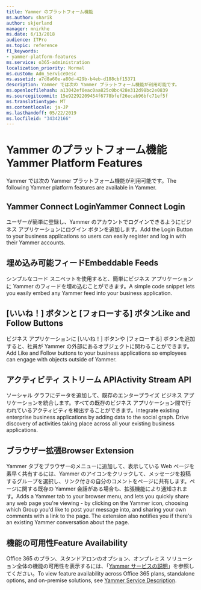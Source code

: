 ```yaml
---
title: Yammer のプラットフォーム機能
ms.author: sharik
author: skjerland
manager: mnirkhe
ms.date: 6/13/2018
audience: ITPro
ms.topic: reference
f1_keywords:
- yammer-platform-features
ms.service: o365-administration
localization_priority: Normal
ms.custom: Adm_ServiceDesc
ms.assetid: a7d8a60e-a80d-429b-b4eb-d188cbf15371
description: Yammer では次の Yammer プラットフォーム機能が利用可能です。
ms.openlocfilehash: a13042ef0eac0aa825c0bc428e312d98bc2e0839
ms.sourcegitcommit: 15e92292209454f6778bfef26ecab96bfc71ef5f
ms.translationtype: MT
ms.contentlocale: ja-JP
ms.lasthandoff: 05/22/2019
ms.locfileid: "34342166"
---
```

# <a name="yammer-platform-features"></a><span data-ttu-id="1bb51-103">Yammer のプラットフォーム機能</span><span class="sxs-lookup"><span data-stu-id="1bb51-103">Yammer Platform Features</span></span>

<span data-ttu-id="1bb51-104">Yammer では次の Yammer プラットフォーム機能が利用可能です。</span><span class="sxs-lookup"><span data-stu-id="1bb51-104">The following Yammer platform features are available in Yammer.</span></span>
  
## <a name="yammer-connect-login"></a><span data-ttu-id="1bb51-105">Yammer Connect Login</span><span class="sxs-lookup"><span data-stu-id="1bb51-105">Yammer Connect Login</span></span>
<span data-ttu-id="1bb51-106"><a name="bkmk_YammerConnectLogin"> </a></span><span class="sxs-lookup"><span data-stu-id="1bb51-106"></span></span>

<span data-ttu-id="1bb51-107">ユーザーが簡単に登録し、Yammer のアカウントでログインできるようにビジネス アプリケーションにログイン ボタンを追加します。</span><span class="sxs-lookup"><span data-stu-id="1bb51-107">Add the Login Button to your business applications so users can easily register and log in with their Yammer accounts.</span></span>
  
## <a name="embeddable-feeds"></a><span data-ttu-id="1bb51-108">埋め込み可能フィード</span><span class="sxs-lookup"><span data-stu-id="1bb51-108">Embeddable Feeds</span></span>
<span data-ttu-id="1bb51-109"><a name="bkmk_EmbeddableFeeds"> </a></span><span class="sxs-lookup"><span data-stu-id="1bb51-109"></span></span>

<span data-ttu-id="1bb51-110">シンプルなコード スニペットを使用すると、簡単にビジネス アプリケーションに Yammer のフィードを埋め込むことができます。</span><span class="sxs-lookup"><span data-stu-id="1bb51-110">A simple code snippet lets you easily embed any Yammer feed into your business application.</span></span>
  
## <a name="like-and-follow-buttons"></a><span data-ttu-id="1bb51-111">[いいね！] ボタンと [フォローする] ボタン</span><span class="sxs-lookup"><span data-stu-id="1bb51-111">Like and Follow Buttons</span></span>
<span data-ttu-id="1bb51-112"><a name="bkmk_LikeAndFollowButtons"> </a></span><span class="sxs-lookup"><span data-stu-id="1bb51-112"></span></span>

<span data-ttu-id="1bb51-113">ビジネス アプリケーションに [いいね！] ボタンや [フォローする] ボタンを追加すると、社員が Yammer の外部にあるオブジェクトに関わることができます。</span><span class="sxs-lookup"><span data-stu-id="1bb51-113">Add Like and Follow buttons to your business applications so employees can engage with objects outside of Yammer.</span></span>
  
## <a name="activity-stream-api"></a><span data-ttu-id="1bb51-114">アクティビティ ストリーム API</span><span class="sxs-lookup"><span data-stu-id="1bb51-114">Activity Stream API</span></span>
<span data-ttu-id="1bb51-115"><a name="bkmk_ActivityStreamAPI"> </a></span><span class="sxs-lookup"><span data-stu-id="1bb51-115"></span></span>

<span data-ttu-id="1bb51-p101">ソーシャル グラフにデータを追加して、既存のエンタープライズ ビジネス アプリケーションを統合します。すべての既存のビジネス アプリケーション間で行われているアクティビティを検出することができます。</span><span class="sxs-lookup"><span data-stu-id="1bb51-p101">Integrate existing enterprise business applications by adding data to the social graph. Drive discovery of activities taking place across all your existing business applications.</span></span>
  
## <a name="browser-extension"></a><span data-ttu-id="1bb51-118">ブラウザー拡張</span><span class="sxs-lookup"><span data-stu-id="1bb51-118">Browser Extension</span></span>
<span data-ttu-id="1bb51-119"><a name="bkmk_BrowserExtension"> </a></span><span class="sxs-lookup"><span data-stu-id="1bb51-119"></span></span>

<span data-ttu-id="1bb51-p102">Yammer タブをブラウザーのメニューに追加して、表示している Web ページを素早く共有するには、Yammer のアイコンをクリックして、メッセージを投稿するグループを選択し、リンク付きの自分のコメントをページに共有します。ページに関する既存の Yammer 会話がある場合も、拡張機能により通知されます。</span><span class="sxs-lookup"><span data-stu-id="1bb51-p102">Adds a Yammer tab to your browser menu, and lets you quickly share any web page you're viewing - by clicking on the Yammer icon, choosing which Group you'd like to post your message into, and sharing your own comments with a link to the page. The extension also notifies you if there's an existing Yammer conversation about the page.</span></span> 
  
## <a name="feature-availability"></a><span data-ttu-id="1bb51-122">機能の可用性</span><span class="sxs-lookup"><span data-stu-id="1bb51-122">Feature Availability</span></span>
<span data-ttu-id="1bb51-123"><a name="bkmk_BrowserExtension"> </a></span><span class="sxs-lookup"><span data-stu-id="1bb51-123"></span></span>

<span data-ttu-id="1bb51-124">Office 365 のプラン、スタンドアロンのオプション、オンプレミス ソリューション全体の機能の可用性を表示するには、「[Yammer サービスの説明](yammer-service-description.md)」を参照してください。</span><span class="sxs-lookup"><span data-stu-id="1bb51-124">To view feature availability across Office 365 plans, standalone options, and on-premise solutions, see [Yammer Service Description](yammer-service-description.md).</span></span>
  

